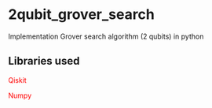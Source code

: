 # 2qubit_grover_search
Implementation Grover search algorithm (2 qubits) in python

## Libraries used
<p style='color:red'>Qiskit</p>
<p style='color:red'>Numpy</p>

